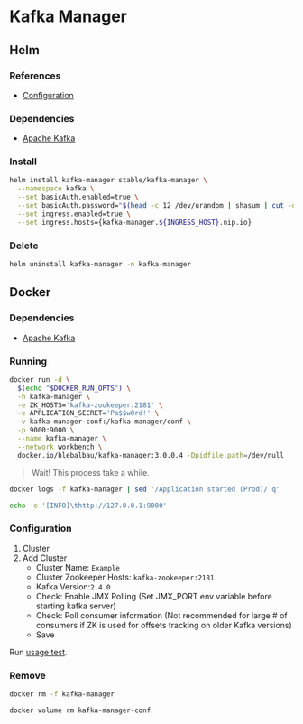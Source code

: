 # Kafka Manager

## Helm

### References

- [Configuration](https://github.com/helm/charts/tree/master/stable/kafka-manager#configuration)

### Dependencies

- [Apache Kafka](/apache/apache-kafka.md#helm)

### Install

```sh
helm install kafka-manager stable/kafka-manager \
  --namespace kafka \
  --set basicAuth.enabled=true \
  --set basicAuth.password="$(head -c 12 /dev/urandom | shasum | cut -d ' ' -f 1)" \
  --set ingress.enabled=true \
  --set ingress.hosts={kafka-manager.${INGRESS_HOST}.nip.io}
```

### Delete

```sh
helm uninstall kafka-manager -n kafka-manager
```

## Docker

### Dependencies

- [Apache Kafka](/apache/apache-kafka.md#docker)

### Running

```sh
docker run -d \
  $(echo "$DOCKER_RUN_OPTS") \
  -h kafka-manager \
  -e ZK_HOSTS='kafka-zookeeper:2181' \
  -e APPLICATION_SECRET='Pa$$w0rd!' \
  -v kafka-manager-conf:/kafka-manager/conf \
  -p 9000:9000 \
  --name kafka-manager \
  --network workbench \
  docker.io/hlebalbau/kafka-manager:3.0.0.4 -Dpidfile.path=/dev/null
```

> Wait! This process take a while.

```sh
docker logs -f kafka-manager | sed '/Application started (Prod)/ q'
```

```sh
echo -e '[INFO]\thttp://127.0.0.1:9000'
```

### Configuration

1. Cluster
2. Add Cluster
   - Cluster Name: `Example`
   - Cluster Zookeeper Hosts: `kafka-zookeeper:2181`
   - Kafka Version:`2.4.0`
   - Check: Enable JMX Polling (Set JMX_PORT env variable before starting kafka server)
   - Check: Poll consumer information (Not recommended for large # of consumers if ZK is used for offsets tracking on older Kafka versions)
   - Save

Run [usage test](/kafkacat.md#usage).

### Remove

```sh
docker rm -f kafka-manager

docker volume rm kafka-manager-conf
```
